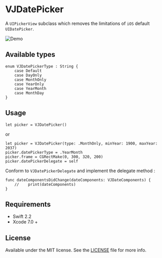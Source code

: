 # VJDatePicker

A `UIPickerView` subclass which removes the limitations of `iOS` default `UIDatePicker`.

![Demo](https://raw.githubusercontent.com/vinayjn/VJDatePicker/master/images/screen.gif)


## Available types 

    enum VJDatePickerType : String {
        case Default
        case DayOnly
        case MonthOnly
        case YearOnly
        case YearMonth
        case MonthDay
    }

## Usage

    let picker = VJDatePicker()

or 

    let picker = VJDatePicker(type: .MonthOnly, minYear: 1900, maxYear: 2037)
    picker.datePickerType = .YearMonth
    picker.frame = CGRectMake(0, 300, 320, 200)
    picker.datePickerDelegate = self

Conform to `VJDatePickerDelegate` and implement the delegate method : 

    func dateComponentsDidChange(dateComponents: VJDateComponents) {
        //    print(dateComponents)
    }
    
## Requirements

- Swift 2.2
- Xcode 7.0 +

## License

Available under the MIT license. See the [LICENSE](https://github.com/vinayjn/VJDatePicker/blob/master/LICENSE) file for more info.
